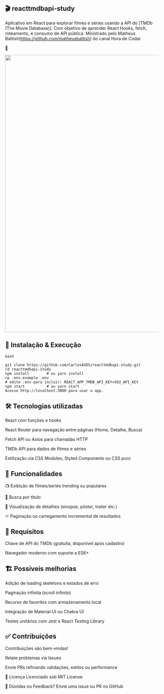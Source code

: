 ## 🎬 reacttmdbapi-study

Aplicativo em React para explorar filmes e séries usando a API do [TMDb (The Movie Database)]. Com objetivo de aprender React Hooks, fetch, roteamento, e consumo de API pública. Ministrado pelo Matheus Battisti(https://github.com/matheusbattisti) do canal Hora de Codar

📸
<div align="center">
  <img width="1257" height="906" alt="Image" src="https://github.com/user-attachments/assets/0dced261-dc1a-4be9-94f2-43ba88f34d34" />
</div>


## 🚀 Instalação & Execução
````
bash

git clone https://github.com/CarlosAVDS/reacttmdbapi-study.git
cd reacttmdbapi-study
npm install        # ou yarn install
cp .env.example .env
# edite .env para incluir: REACT_APP_TMDB_API_KEY=SEU_API_KEY
npm start          # ou yarn start
Acesse http://localhost:3000 para usar o app.
````
## 🛠 Tecnologias utilizadas
React com funções e hooks

React Router para navegação entre páginas (Home, Detalhe, Busca)

Fetch API ou Axios para chamadas HTTP

TMDb API para dados de filmes e séries 

Estilização via CSS Modules, Styled Components ou CSS puro

## 🎯 Funcionalidades
📺 Exibição de filmes/series trending ou populares

🔎 Busca por título

📝 Visualização de detalhes (sinopse, pôster, trailer etc.)

♾️ Paginação ou carregamento incremental de resultados

## 🔐 Requisitos
Chave de API do TMDb (gratuita, disponível após cadastro) 

Navegador moderno com suporte a ES6+

## 🏗 Possíveis melhorias
Adição de loading skeletons e estados de erro

Paginação infinita (scroll infinito)

Recurso de favoritos com armazenamento local

Integração de Material‑UI ou Chakra UI

Testes unitários com Jest e React Testing Library

## ✅ Contribuições
Contribuições são bem-vindas!

Relate problemas via Issues

Envie PRs refinando validações, estilos ou performance

📜 Licença
Licenciado sob MIT License

💬 Dúvidas ou Feedback?
Envie uma issue ou PR no GitHub

